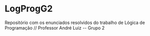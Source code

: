 # LogProgG2
Repositório com os enunciados resolvidos do trabalho de Lógica de Programação // Professor André Luiz -- Grupo 2
